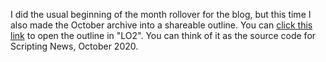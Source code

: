 I did the usual beginning of the month rollover for the blog, but this time I also made the October archive into a shareable outline. You can <a href="http://instantoutliner.com/m2">click this link</a> to open the outline in "LO2". You can think of it as the source code for Scripting News, October 2020. 
